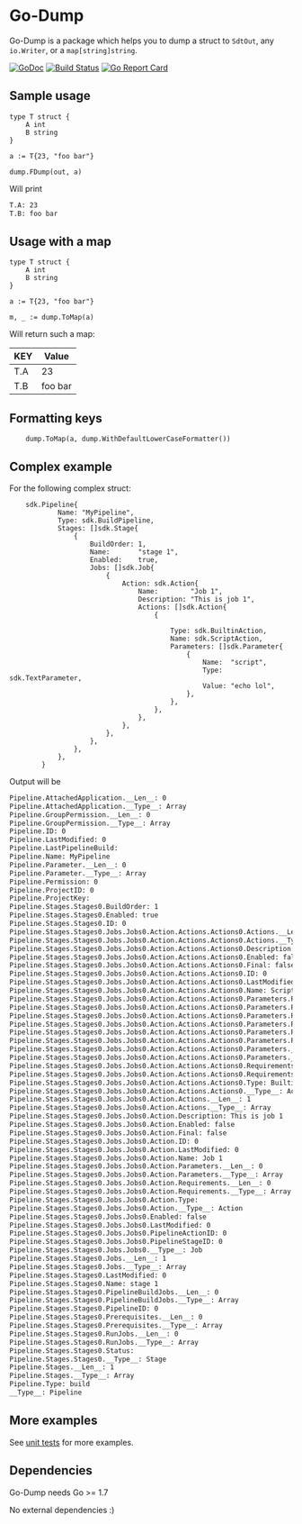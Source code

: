 # Go-Dump

Go-Dump is a package which helps you to dump a struct to `SdtOut`, any `io.Writer`, or a `map[string]string`.

[![GoDoc](https://img.shields.io/badge/godoc-reference-blue.svg)](http://godoc.org/github.com/fsamin/go-dump) [![Build Status](https://travis-ci.org/fsamin/go-dump.svg?branch=master)](https://travis-ci.org/fsamin/go-dump) [![Go Report Card](https://goreportcard.com/badge/github.com/fsamin/go-dump)](https://goreportcard.com/report/github.com/fsamin/go-dump)

## Sample usage

````golang
type T struct {
    A int
    B string
}

a := T{23, "foo bar"}

dump.FDump(out, a)
````

Will print

````bash
T.A: 23
T.B: foo bar
````

## Usage with a map

```golang
type T struct {
    A int
    B string
}

a := T{23, "foo bar"}

m, _ := dump.ToMap(a)
```

Will return such a map:

| KEY           | Value         |
| ------------- | ------------- |
| T.A           | 23            |
| T.B           | foo bar       |

## Formatting keys

```golang
    dump.ToMap(a, dump.WithDefaultLowerCaseFormatter())
```

## Complex example

For the following complex struct:

```golang
    sdk.Pipeline{
            Name: "MyPipeline",
            Type: sdk.BuildPipeline,
            Stages: []sdk.Stage{
                {
                    BuildOrder: 1,
                    Name:       "stage 1",
                    Enabled:    true,
                    Jobs: []sdk.Job{
                        {
                            Action: sdk.Action{
                                Name:        "Job 1",
                                Description: "This is job 1",
                                Actions: []sdk.Action{
                                    {

                                        Type: sdk.BuiltinAction,
                                        Name: sdk.ScriptAction,
                                        Parameters: []sdk.Parameter{
                                            {
                                                Name:  "script",
                                                Type:  sdk.TextParameter,
                                                Value: "echo lol",
                                            },
                                        },
                                    },
                                },
                            },
                        },
                    },
                },
            },
        }
```

Output will be

````bash
Pipeline.AttachedApplication.__Len__: 0
Pipeline.AttachedApplication.__Type__: Array
Pipeline.GroupPermission.__Len__: 0
Pipeline.GroupPermission.__Type__: Array
Pipeline.ID: 0
Pipeline.LastModified: 0
Pipeline.LastPipelineBuild:
Pipeline.Name: MyPipeline
Pipeline.Parameter.__Len__: 0
Pipeline.Parameter.__Type__: Array
Pipeline.Permission: 0
Pipeline.ProjectID: 0
Pipeline.ProjectKey:
Pipeline.Stages.Stages0.BuildOrder: 1
Pipeline.Stages.Stages0.Enabled: true
Pipeline.Stages.Stages0.ID: 0
Pipeline.Stages.Stages0.Jobs.Jobs0.Action.Actions.Actions0.Actions.__Len__: 0
Pipeline.Stages.Stages0.Jobs.Jobs0.Action.Actions.Actions0.Actions.__Type__: Array
Pipeline.Stages.Stages0.Jobs.Jobs0.Action.Actions.Actions0.Description:
Pipeline.Stages.Stages0.Jobs.Jobs0.Action.Actions.Actions0.Enabled: false
Pipeline.Stages.Stages0.Jobs.Jobs0.Action.Actions.Actions0.Final: false
Pipeline.Stages.Stages0.Jobs.Jobs0.Action.Actions.Actions0.ID: 0
Pipeline.Stages.Stages0.Jobs.Jobs0.Action.Actions.Actions0.LastModified: 0
Pipeline.Stages.Stages0.Jobs.Jobs0.Action.Actions.Actions0.Name: Script
Pipeline.Stages.Stages0.Jobs.Jobs0.Action.Actions.Actions0.Parameters.Parameters0.Description:
Pipeline.Stages.Stages0.Jobs.Jobs0.Action.Actions.Actions0.Parameters.Parameters0.ID: 0
Pipeline.Stages.Stages0.Jobs.Jobs0.Action.Actions.Actions0.Parameters.Parameters0.Name: script
Pipeline.Stages.Stages0.Jobs.Jobs0.Action.Actions.Actions0.Parameters.Parameters0.Type: text
Pipeline.Stages.Stages0.Jobs.Jobs0.Action.Actions.Actions0.Parameters.Parameters0.Value: echo lol
Pipeline.Stages.Stages0.Jobs.Jobs0.Action.Actions.Actions0.Parameters.Parameters0.__Type__: Parameter
Pipeline.Stages.Stages0.Jobs.Jobs0.Action.Actions.Actions0.Parameters.__Len__: 1
Pipeline.Stages.Stages0.Jobs.Jobs0.Action.Actions.Actions0.Parameters.__Type__: Array
Pipeline.Stages.Stages0.Jobs.Jobs0.Action.Actions.Actions0.Requirements.__Len__: 0
Pipeline.Stages.Stages0.Jobs.Jobs0.Action.Actions.Actions0.Requirements.__Type__: Array
Pipeline.Stages.Stages0.Jobs.Jobs0.Action.Actions.Actions0.Type: Builtin
Pipeline.Stages.Stages0.Jobs.Jobs0.Action.Actions.Actions0.__Type__: Action
Pipeline.Stages.Stages0.Jobs.Jobs0.Action.Actions.__Len__: 1
Pipeline.Stages.Stages0.Jobs.Jobs0.Action.Actions.__Type__: Array
Pipeline.Stages.Stages0.Jobs.Jobs0.Action.Description: This is job 1
Pipeline.Stages.Stages0.Jobs.Jobs0.Action.Enabled: false
Pipeline.Stages.Stages0.Jobs.Jobs0.Action.Final: false
Pipeline.Stages.Stages0.Jobs.Jobs0.Action.ID: 0
Pipeline.Stages.Stages0.Jobs.Jobs0.Action.LastModified: 0
Pipeline.Stages.Stages0.Jobs.Jobs0.Action.Name: Job 1
Pipeline.Stages.Stages0.Jobs.Jobs0.Action.Parameters.__Len__: 0
Pipeline.Stages.Stages0.Jobs.Jobs0.Action.Parameters.__Type__: Array
Pipeline.Stages.Stages0.Jobs.Jobs0.Action.Requirements.__Len__: 0
Pipeline.Stages.Stages0.Jobs.Jobs0.Action.Requirements.__Type__: Array
Pipeline.Stages.Stages0.Jobs.Jobs0.Action.Type:
Pipeline.Stages.Stages0.Jobs.Jobs0.Action.__Type__: Action
Pipeline.Stages.Stages0.Jobs.Jobs0.Enabled: false
Pipeline.Stages.Stages0.Jobs.Jobs0.LastModified: 0
Pipeline.Stages.Stages0.Jobs.Jobs0.PipelineActionID: 0
Pipeline.Stages.Stages0.Jobs.Jobs0.PipelineStageID: 0
Pipeline.Stages.Stages0.Jobs.Jobs0.__Type__: Job
Pipeline.Stages.Stages0.Jobs.__Len__: 1
Pipeline.Stages.Stages0.Jobs.__Type__: Array
Pipeline.Stages.Stages0.LastModified: 0
Pipeline.Stages.Stages0.Name: stage 1
Pipeline.Stages.Stages0.PipelineBuildJobs.__Len__: 0
Pipeline.Stages.Stages0.PipelineBuildJobs.__Type__: Array
Pipeline.Stages.Stages0.PipelineID: 0
Pipeline.Stages.Stages0.Prerequisites.__Len__: 0
Pipeline.Stages.Stages0.Prerequisites.__Type__: Array
Pipeline.Stages.Stages0.RunJobs.__Len__: 0
Pipeline.Stages.Stages0.RunJobs.__Type__: Array
Pipeline.Stages.Stages0.Status:
Pipeline.Stages.Stages0.__Type__: Stage
Pipeline.Stages.__Len__: 1
Pipeline.Stages.__Type__: Array
Pipeline.Type: build
__Type__: Pipeline
````

## More examples

See [unit tests](test/dump_test.go) for more examples.

## Dependencies

Go-Dump needs Go >= 1.7

No external dependencies :)
